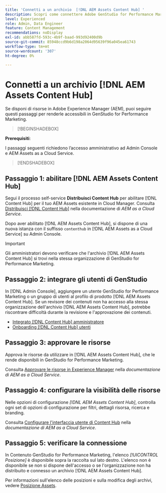 ```yaml
---
title: 'Connetti a un archivio  [!DNL AEM Assets Content Hub] '
description: Scopri come connettere Adobe GenStudio for Performance Marketing a un archivio Adobe Experience Manager (AEM) [!DNL Content Hub] e sfruttare i contenuti approvati esistenti.
level: Experienced
role: Admin, Data Engineer
feature: Content Management
recommendations: noDisplay
exl-id: abb587fd-593c-4b9f-baad-993d92400d9b
source-git-commit: 85948ccd9b6d198a2064d95639f96a045ea61743
workflow-type: tm+mt
source-wordcount: '307'
ht-degree: 0%

---
```


# Connetti a un archivio [!DNL AEM Assets Content Hub]

Se disponi di risorse in Adobe Experience Manager (AEM), puoi seguire questi passaggi per renderle accessibili in GenStudio for Performance Marketing.

>[!BEGINSHADEBOX]

**Prerequisiti**:

I passaggi seguenti richiedono l’accesso amministrativo ad Admin Console e AEM Assets as a Cloud Service.

>[!ENDSHADEBOX]

## Passaggio 1: abilitare [!DNL AEM Assets Content Hub]

Segui il processo self-service **Distribuisci Content Hub** per abilitare [!DNL Content Hub] per il tuo AEM Assets esistente in Cloud Manager. Consulta [Distribuisci [!DNL Content Hub]](https://experienceleague.adobe.com/it/docs/experience-manager-cloud-service/content/assets/content-hub/deploy-content-hub) nella documentazione di _AEM as a Cloud Service_.

Dopo aver abilitato [!DNL AEM Assets Content Hub], si dispone di una nuova istanza con il suffisso `contenthub` in [!DNL AEM Assets as a Cloud Service] su Admin Console.

>[!IMPORTANT]
>
>Gli amministratori devono verificare che l&#39;archivio [!DNL AEM Assets Content Hub] si trovi nella stessa organizzazione di GenStudio for Performance Marketing.

## Passaggio 2: integrare gli utenti di GenStudio

In [!DNL Admin Console], aggiungere un utente GenStudio for Performance Marketing o un gruppo di utenti al profilo di prodotto [!DNL AEM Assets Content Hub]. Se un revisore dei contenuti non ha accesso alla stessa organizzazione dell&#39;archivio [!DNL AEM Assets Content Hub], potrebbe riscontrare difficoltà durante la revisione e l&#39;approvazione dei contenuti.

- [Integrato [!DNL Content Hub] amministratore](https://experienceleague.adobe.com/it/docs/experience-manager-cloud-service/content/assets/content-hub/deploy-content-hub#onboard-content-hub-administrator)
- [Onboarding [!DNL Content Hub] utenti](https://experienceleague.adobe.com/it/docs/experience-manager-cloud-service/content/assets/content-hub/deploy-content-hub#onboard-content-hub-users)

## Passaggio 3: approvare le risorse

Approva le risorse da utilizzare in [!DNL AEM Assets Content Hub], che le rende disponibili in GenStudio for Performance Marketing.

Consulta [Approvare le risorse in Experience Manager](https://experienceleague.adobe.com/it/docs/experience-manager-cloud-service/content/assets/dynamicmedia/dynamic-media-open-apis/approve-assets) nella _documentazione di AEM as a Cloud Service_.

## Passaggio 4: configurare la visibilità delle risorse

Nelle opzioni di configurazione _[!DNL AEM Assets Content Hub]_, controlla ogni set di opzioni di configurazione per filtri, dettagli risorsa, ricerca e branding.

Consulta [Configurare l&#39;interfaccia utente di Content Hub](https://experienceleague.adobe.com/it/docs/experience-manager-cloud-service/content/assets/content-hub/configure-content-hub-ui-options) nella _documentazione di AEM as a Cloud Service_.

## Passaggio 5: verificare la connessione

In Contenuto GenStudio for Performance Marketing, l&#39;elenco _[!UICONTROL Posizione]_ è disponibile sopra la raccolta sul lato destro. L&#39;elenco non è disponibile se non si dispone dell&#39;accesso o se l&#39;organizzazione non ha distribuito e connesso un archivio [!DNL AEM Assets Content Hub].

Per informazioni sull&#39;elenco delle posizioni e sulla modifica degli archivi, vedere [Posizione Assets](manage-assets.md#assets-location).
